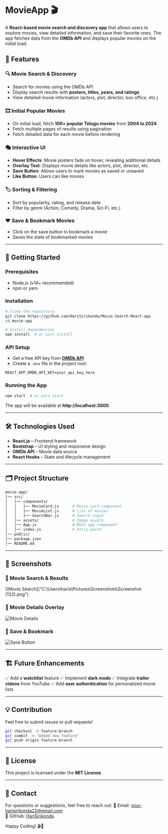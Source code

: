 # MovieApp 🎬

A **React-based movie search and discovery app** that allows users to explore movies, view detailed information, and save their favorite ones. The app fetches data from the **OMDb API** and displays popular movies on the initial load.

## 📌 Features

### 🔍 Movie Search & Discovery
- Search for movies using the OMDb API
- Display search results with **posters, titles, years, and ratings**
- View detailed movie information (actors, plot, director, box office, etc.)

### 🎞️ Initial Popular Movies
- On initial load, fetch **100+ popular Telugu movies** from **2004 to 2024**
- Fetch multiple pages of results using pagination
- Fetch detailed data for each movie before rendering

### 🎭 Interactive UI
- **Hover Effects**: Movie posters fade on hover, revealing additional details
- **Overlay Text**: Displays movie details like actors, plot, director, etc.
- **Save Button**: Allows users to mark movies as saved or unsaved
- **Like Button**: Users can like movies

### 🏷️ Sorting & Filtering
- Sort by popularity, rating, and release date
- Filter by genre (Action, Comedy, Drama, Sci-Fi, etc.)

### ❤️ Save & Bookmark Movies
- Click on the save button to bookmark a movie
- Saves the state of bookmarked movies

---

## 🚀 Getting Started

### Prerequisites
- Node.js (v14+ recommended)
- npm or yarn

### Installation
```sh
# Clone the repository
git clone https://github.com/HariSirikonda/Movie-Search-React-app
cd movie-app

# Install dependencies
npm install  # or yarn install
```

### API Setup
- Get a free API key from **[OMDb API](https://www.omdbapi.com/)**
- Create a `.env` file in the project root:

```env
REACT_APP_OMDB_API_KEY=your_api_key_here
```

### Running the App
```sh
npm start  # or yarn start
```

The app will be available at **http://localhost:3000**.

---

## 🛠️ Technologies Used
- **React.js** – Frontend framework
- **Bootstrap** – UI styling and responsive design
- **OMDb API** – Movie data source
- **React Hooks** – State and lifecycle management

---

## 🗂️ Project Structure
```sh
movie-app/
│── src/
│   │── components/
│   │   ├── MovieCard.js      # Movie card component
│   │   ├── MovieList.js      # List of movies
│   │   ├── SearchBar.js      # Search input
│   │── assets/               # Image assets
│   │── App.js                # Main app component
│   │── index.js              # Entry point
│── public/
│── package.json
│── README.md
```

---

## 📸 Screenshots
### 🔹 Movie Search & Results
![Movie Search]("C:\Users\haris\Pictures\Screenshots\Screenshot (132).png")

### 🔹 Movie Details Overlay
![Movie Details](https://via.placeholder.com/800x400)

### 🔹 Save & Bookmark
![Save Button](https://via.placeholder.com/800x400)

---

## 🏗️ Future Enhancements
✅ Add a **watchlist** feature
✅ Implement **dark mode**
✅ Integrate **trailer videos** from YouTube
✅ Add **user authentication** for personalized movie lists

---

## 💡 Contribution
Feel free to submit issues or pull requests! 

```sh
git checkout -b feature-branch
git commit -m "Added new feature"
git push origin feature-branch
```

---

## 📜 License
This project is licensed under the **MIT License**.

---

## 📧 Contact
For questions or suggestions, feel free to reach out:
📩 Email: your-harisirikonda22@gmail.com  
🔗 GitHub: [HariSirikonda](https://github.com/HariSirikonda)

Happy Coding! 🎬🚀
